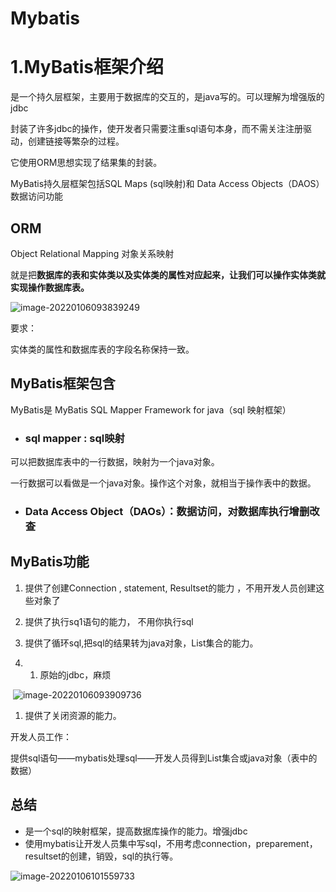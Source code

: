 # Mybatis

# 1.MyBatis框架介绍

是一个持久层框架，主要用于数据库的交互的，是java写的。可以理解为增强版的jdbc

封装了许多jdbc的操作，使开发者只需要注重sql语句本身，而不需关注注册驱动，创建链接等繁杂的过程。

它使用ORM思想实现了结果集的封装。

MyBatis持久层框架包括SQL Maps (sql映射)和 Data Access Objects（DAOS）数据访问功能

## **ORM**

Object Relational Mapping 对象关系映射

就是把**数据库的表和实体类以及实体类的属性对应起来，让我们可以操作实体类就实现操作数据库表。**

  ![image-20220106093839249](https://mynotepicbed.oss-cn-beijing.aliyuncs.com/img/image-20220106093839249.png)        

要求：

实体类的属性和数据库表的字段名称保持一致。

## **MyBatis框架包含**

MyBatis是 MyBatis SQL Mapper Framework for java（sql 映射框架）

- ### **sql mapper : sql映射**

可以把数据库表中的一行数据，映射为一个java对象。

一行数据可以看做是一个java对象。操作这个对象，就相当于操作表中的数据。

- ### **Data Access Object（DAOs）：数据访问，对数据库执行增删改查**

## **MyBatis功能**

1. 提供了创建Connection , statement, Resultset的能力 ，不用开发人员创建这些对象了

2. 提供了执行sq1语句的能力， 不用你执行sql

3. 提供了循环sql,把sql的结果转为java对象，List集合的能力。

4. 1. 原始的jdbc，麻烦

​                 ![image-20220106093909736](https://mynotepicbed.oss-cn-beijing.aliyuncs.com/img/image-20220106093909736.png)        

1. 提供了关闭资源的能力。

开发人员工作：

提供sql语句——mybatis处理sql——开发人员得到List集合或java对象（表中的数据）

## **总结**

- 是一个sql的映射框架，提高数据库操作的能力。增强jdbc
- 使用mybatis让开发人员集中写sql，不用考虑connection，preparement，resultset的创建，销毁，sql的执行等。

![image-20220106101559733](https://mynotepicbed.oss-cn-beijing.aliyuncs.com/img/image-20220106101559733.png)